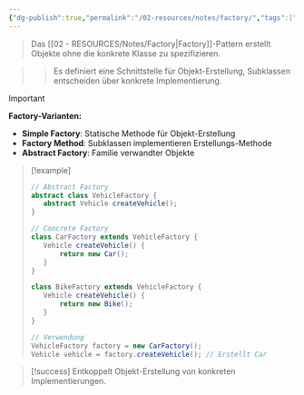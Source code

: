 ```yaml
---
{"dg-publish":true,"permalink":"/02-resources/notes/factory/","tags":["design-patterns/erzeugung","oop/objekterstellung"],"noteIcon":"","updated":"2025-09-16T23:41:26.753+02:00"}
---
```



>Das [[02 - RESOURCES/Notes/Factory\|Factory]]-Pattern erstellt Objekte ohne die konkrete Klasse zu spezifizieren.

>>Es definiert eine Schnittstelle für Objekt-Erstellung, Subklassen entscheiden über konkrete Implementierung.

>[!important] 
>**Factory-Varianten:**
>- **Simple Factory**: Statische Methode für Objekt-Erstellung
>- **Factory Method**: Subklassen implementieren Erstellungs-Methode
>- **Abstract Factory**: Familie verwandter Objekte

>[!example] 
>```java
>// Abstract Factory
>abstract class VehicleFactory {
>    abstract Vehicle createVehicle();
>}
>
>// Concrete Factory
>class CarFactory extends VehicleFactory {
>    Vehicle createVehicle() {
>        return new Car();
>    }
>}
>
>class BikeFactory extends VehicleFactory {
>    Vehicle createVehicle() {
>        return new Bike();
>    }
>}
>
>// Verwendung
>VehicleFactory factory = new CarFactory();
>Vehicle vehicle = factory.createVehicle(); // Erstellt Car
>```

>[!success] 
>Entkoppelt Objekt-Erstellung von konkreten Implementierungen.